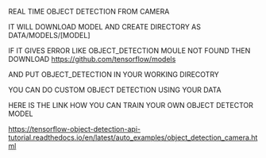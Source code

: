 REAL TIME OBJECT DETECTION FROM CAMERA 

IT WILL DOWNLOAD MODEL AND CREATE DIRECTORY AS DATA/MODELS/[MODEL]

IF IT GIVES ERROR LIKE OBJECT_DETECTION MOULE NOT FOUND THEN DOWNLOAD 
https://github.com/tensorflow/models

AND PUT OBJECT_DETECTION IN YOUR WORKING DIRECOTRY 

YOU CAN DO CUSTOM OBJECT DETECTION USING YOUR DATA 

HERE IS THE LINK HOW YOU CAN TRAIN YOUR OWN OBJECT DETECTOR MODEL 

https://tensorflow-object-detection-api-tutorial.readthedocs.io/en/latest/auto_examples/object_detection_camera.html
